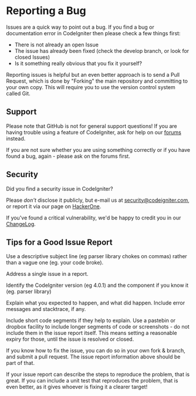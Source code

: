 # Reporting a Bug

Issues are a quick way to point out a bug. If you find a bug or
documentation error in CodeIgniter then please check a few things first:

-   There is not already an open Issue
-   The issue has already been fixed (check the develop branch, or look
    for closed Issues)
-   Is it something really obvious that you fix it yourself?

Reporting issues is helpful but an even better approach is to send a
Pull Request, which is done by "Forking" the main repository and
committing to your own copy. This will require you to use the version
control system called Git.

Support
-------

Please note that GitHub is not for general support questions! If you are
having trouble using a feature of CodeIgniter, ask for help on our
[forums](http://forum.codeigniter.com/) instead.

If you are not sure whether you are using something correctly or if you
have found a bug, again - please ask on the forums first.

Security
--------

Did you find a security issue in CodeIgniter?

Please *don't* disclose it publicly, but e-mail us at
<security@codeigniter.com>, or report it via our page on
[HackerOne](https://hackerone.com/codeigniter).

If you've found a critical vulnerability, we'd be happy to credit you in
our
[ChangeLog](https://codeigniter4.github.io/CodeIgniter4/changelogs/index.html).

Tips for a Good Issue Report
----------------------------

Use a descriptive subject line (eg parser library chokes on commas)
rather than a vague one (eg. your code broke).

Address a single issue in a report.

Identify the CodeIgniter version (eg 4.0.1) and the component if you
know it (eg. parser library)

Explain what you expected to happen, and what did happen. Include error
messages and stacktrace, if any.

Include short code segments if they help to explain. Use a pastebin or
dropbox facility to include longer segments of code or screenshots - do
not include them in the issue report itself. This means setting a
reasonable expiry for those, until the issue is resolved or closed.

If you know how to fix the issue, you can do so in your own fork &
branch, and submit a pull request. The issue report information above
should be part of that.

If your issue report can describe the steps to reproduce the problem,
that is great. If you can include a unit test that reproduces the
problem, that is even better, as it gives whoever is fixing it a clearer
target!
